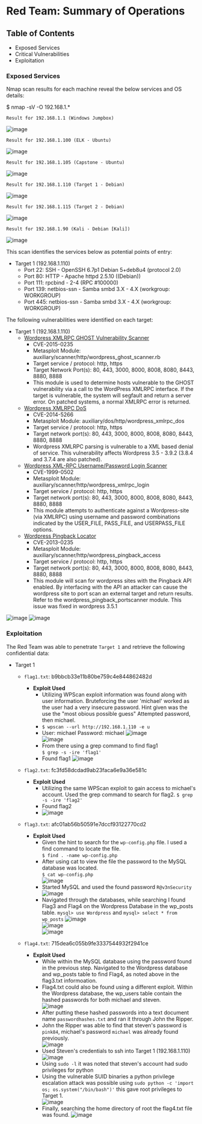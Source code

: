 # Red Team: Summary of Operations

## Table of Contents
- Exposed Services
- Critical Vulnerabilities
- Exploitation

### Exposed Services
Nmap scan results for each machine reveal the below services and OS details:

$ nmap -sV -O 192.168.1.*  

`Result for 192.168.1.1 (Windows Jumpbox)`  

![image](https://user-images.githubusercontent.com/96210254/180621298-eb05bf46-935c-4381-bfe5-3b89632e5b2a.png)
  
`Result for 192.168.1.100 (ELK - Ubuntu)`  

![image](https://user-images.githubusercontent.com/96210254/180621334-7011b68f-e6fd-4490-a848-21178acd4eba.png)

`Result for 192.168.1.105 (Capstone - Ubuntu)`  

![image](https://user-images.githubusercontent.com/96210254/180621383-b572a2f4-134f-4846-8967-bd8c6e80ab8e.png)

`Result for 192.168.1.110 (Target 1 - Debian)`  

![image](https://user-images.githubusercontent.com/96210254/180621409-16bb57bc-fde6-410e-96f9-64ace703b1a6.png)

`Result for 192.168.1.115 (Target 2 - Debian)`  

![image](https://user-images.githubusercontent.com/96210254/180621427-5379625f-e831-4e0f-8e09-1806e57fe3c5.png)

`Result for 192.168.1.90 (Kali - Debian [Kali])`  

![image](https://user-images.githubusercontent.com/96210254/180621456-56d75fa2-f1b3-42bf-a0e4-44f17d2fc170.png)

This scan identifies the services below as potential points of entry:
- Target 1 (192.168.1.110)
  - Port 22: SSH - OpenSSH 6.7p1 Debian 5+deb8u4 (protocol 2.0)
  - Port 80: HTTP - Apache httpd 2.5.10 ((Debian))
  - Port 111: rpcbind - 2-4 (RPC #100000)
  - Port 139: netbios-ssn - Samba smbd 3.X - 4.X (workgroup: WORKGROUP)
  - Port 445: netbios-ssn - Samba smbd 3.X - 4.X (workgroup: WORKGROUP)

The following vulnerabilities were identified on each target:
- Target 1 (192.168.1.110)
  - [Wordpress XMLRPC GHOST Vulnerability Scanner](https://www.infosecmatter.com/metasploit-module-library/?mm=auxiliary/scanner/http/wordpress_ghost_scanner)
    - CVE-2015-0235
    - Metasploit Module: auxiliary/scanner/http/wordpress_ghost_scanner.rb
    - Target service / protocol: http, https
    - Target Network Port(s): 80, 443, 3000, 8000, 8008, 8080, 8443, 8880, 8888
    - This module is used to determine hosts vulnerable to the GHOST vulnerability via a call to the WordPress XMLRPC interface. If the target is vulnerable, the system will segfault and return a server error. On patched systems, a normal XMLRPC error is returned.
  - [Wordpress XMLRPC DoS](https://www.infosecmatter.com/metasploit-module-library/?mm=auxiliary/dos/http/wordpress_xmlrpc_dos)
    - CVE-2014-5266
    - Metasploit Module: auxiliary/dos/http/wordpress_xmlrpc_dos
    - Target service / protocol: http, https
    - Target network port(s): 80, 443, 3000, 8000, 8008, 8080, 8443, 8880, 8888
    - Wordpress XMLRPC parsing is vulnerable to a XML based denial of service. This vulnerability affects Wordpress 3.5 - 3.9.2 (3.8.4 and 3.7.4 are also patched).
  - [Wordpress XML-RPC Username/Password Login Scanner](https://www.infosecmatter.com/metasploit-module-library/?mm=auxiliary/scanner/http/wordpress_xmlrpc_login)
    - CVE-1999-0502
    - Metasploit Module: auxiliary/scanner/http/wordpress_xmlrpc_login
    - Target service / protocol: http, https
    - Target network port(s): 80, 443, 3000, 8000, 8008, 8080, 8443, 8880, 8888
    - This module attempts to authenticate against a Wordpress-site (via XMLRPC) using username and password combinations indicated by the USER_FILE, PASS_FILE, and USERPASS_FILE options.
  - [Wordpress Pingback Locator](https://www.infosecmatter.com/metasploit-module-library/?mm=auxiliary/scanner/http/wordpress_pingback_access)
    - CVE-2013-0235
    - Metasploit Module: auxiliary/scanner/http/wordpress_pingback_access
    - Target service / protocol: http, https
    - Target network port(s): 80, 443, 3000, 8000, 8008, 8080, 8443, 8880, 8888
    - This module will scan for wordpress sites with the Pingback API enabled. By interfacing with the API an attacker can cause the wordpress site to port scan an external target and return results. Refer to the wordpress_pingback_portscanner module. This issue was fixed in wordpress 3.5.1

![image](https://user-images.githubusercontent.com/96210254/180623258-5f6adc53-b111-4262-9978-0ef19f5ccc7f.png)
![image](https://user-images.githubusercontent.com/96210254/180623323-3925e048-9201-4b2c-a2b5-d23009f8e76c.png)

### Exploitation
The Red Team was able to penetrate `Target 1` and retrieve the following confidential data:
- Target 1
  - `flag1.txt`: b9bbcb33e11b80be759c4e844862482d
    - **Exploit Used**
      - Utilizing WPScan exploit information was found along with user information. Bruteforcing the user 'michael' worked as the user had a very insecure password. Hint given was the use the "most obious possible guess" Attempted password, then michael.
      - `$ wpscan --url http://192.168.1.110 -e u`
      - User: michael Password: michael
    ![image](https://user-images.githubusercontent.com/96210254/180625873-53d67fe6-e7e6-413c-8268-ad8cdabe3509.png)  
    ![image](https://user-images.githubusercontent.com/96210254/180625864-cc3c303a-ec95-4f55-8d38-227c673c04ab.png)  
      - From there using a grep command to find flag1  
    `$ grep -s -ire 'flag1'`
      - Found flag1
    ![image](https://user-images.githubusercontent.com/96210254/180625961-59cb5c8c-2bac-45a2-9b95-e19b0ede3dfe.png)


  - `flag2.txt`: fc3fd58dcdad9ab23faca6e9a36e581c
    - **Exploit Used**
      - Utilizing the same WPScan exploit to gain access to michael's account. Used the grep command to search for flag2.
      `$ grep -s -ire 'flag2'`
      - Found flag2
      - ![image](https://user-images.githubusercontent.com/96210254/180625942-5fd2b659-1e12-45cd-8fa0-c8494bea15a8.png)

  - `flag3.txt`: afc01ab56b50591e7dccf93122770cd2
    - **Exploit Used**
      - Given the hint to search for the `wp-config.php` file. I used a find command to locate the file.  
      `$ find . -name wp-config.php`
      - After using cat to view the file the password to the MySQL database was located.  
      `$ cat wp-config.php`  
      ![image](https://user-images.githubusercontent.com/96210254/180626069-f9ea2294-fdae-4339-abfe-67ed4855e4bb.png)
      - Started MySQL and used the found password `R@v3nSecurity`  
      ![image](https://user-images.githubusercontent.com/96210254/180626502-b09d3388-775a-42cd-a3d8-14f6cffae773.png)
      - Navigated through the databases, while searching I found Flag3 and Flag4 on the Wordpress Database in the wp_posts table. 
      `mysql> use Wordpress` and `mysql> select * from wp_posts`
      ![image](https://user-images.githubusercontent.com/96210254/180626521-8452a067-8108-4690-9a47-8c67e2798ffa.png)  
      ![image](https://user-images.githubusercontent.com/96210254/180626528-6735e365-0e69-440e-a68a-d65cfeb884e8.png)  
      ![image](https://user-images.githubusercontent.com/96210254/180626530-1e9ea5b9-bbbe-44ba-b26f-2abef54e94f5.png)  
      
  - `flag4.txt`: 715dea6c055b9fe3337544932f2941ce
    - **Exploit Used**
      - While within the MySQL database using the password found in the previous step. Navigated to the Wordpress database and wp_posts table to find Flag4, as noted above in the flag3.txt informoation.
      - Flag4.txt could also be found using a different exploit. Within the Wordpress database, the wp_users table contain the hashed passwords for both michael and steven.  
      ![image](https://user-images.githubusercontent.com/96210254/180626633-a09377ff-2b80-4c25-a4cb-a9a144818322.png)  
      - After putting these hashed passwords into a text document name `passwordhashes.txt` and ran it through John the Ripper.
      - John the Ripper was able to find that steven's password is `pink84`, michael's password `michael` was already found previously.  
      ![image](https://user-images.githubusercontent.com/96210254/180626690-cd8983dc-4700-4f21-a957-444650f5945c.png)  
      - Used Steven's credentials to ssh into Target 1 (192.168.1.110)  
      ![image](https://user-images.githubusercontent.com/96210254/180626701-1cad125e-cd44-42c6-aff8-99436b394713.png)  
      - Using `sudo -l` it was noted that steven's account had sudo privileges for python
      - Using the vulnerable SUID binaries a python privilege escalation attack was possible using `sudo python -c 'import os; os.system("/bin/bash")'` this gave root privileges to Target 1.  
      ![image](https://user-images.githubusercontent.com/96210254/180626744-4378bb24-3e09-4ff3-9a25-4a80977bca75.png)  
      - Finally, searching the home directory of root the flag4.txt file was found. 
      ![image](https://user-images.githubusercontent.com/96210254/180626769-46ed88a9-397d-407e-b471-36317c805389.png)

